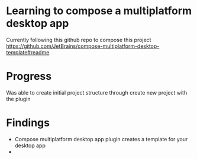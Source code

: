 # Learning to compose a multiplatform desktop app

Currently following this github repo to compose this project https://github.com/JetBrains/compose-multiplatform-desktop-template#readme

# Progress

Was able to create initial project structure through create new project with the plugin

# Findings

- Compose multiplatform desktop app plugin creates a template for your desktop app
- 

